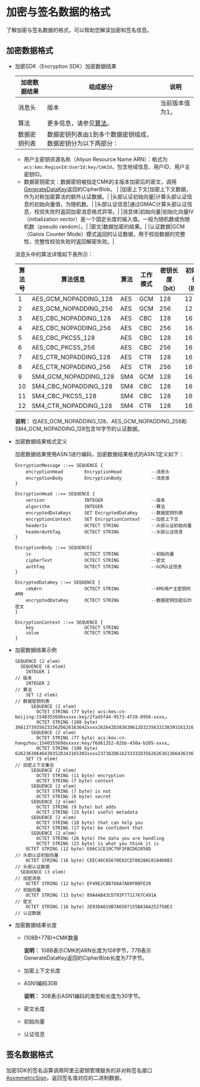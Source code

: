 # 加密与签名数据的格式

了解加密与签名数据的格式，可以帮助您解读加密和签名信息。

## 加密数据格式

-   加密SDK（Encryption SDK）加密数据结果

    |加密数据结果|组成部分|说明|
    |------|----|--|
    |消息头|版本|当前版本值为1。|
    |算法|更多信息，请参见[算法](#table_u66_m34_mts)。 |
    |数据密钥列表|数据密钥列表由1到多个数据密钥组成，数据密钥分为以下两部分：

    -   用户主密钥资源名称（Aliyun Resource Name ARN）：格式为`acs:kms:RegionId:UserId:key/CmkId`，包含地域信息、用户ID、用户主密钥ID。
    -   数据密钥密文：数据密钥被指定CMK的主版本加密后的密文，调用[GenerateDataKey](/cn.zh-CN/API参考/密钥/GenerateDataKey.md)返回的CipherBlob。 |
    |加密上下文|加密上下文数据，作为对称加密算法的额外认证数据。|
    |头部认证初始向量|计算头部认证信息的初始向量值，为随机数。|
    |头部认证信息|通过GMAC计算头部认证信息，校验失败时返回加密消息格式异常。|
    |消息体|初始向量|初始化向量IV（initialization vector）是一个固定长度的输入值。一般为随机数或伪随机数（pseudo random）。|
    |密文|数据加密的结果。|
    |认证数据|GCM（Galois Counter Mode）模式返回的认证数据，用于校验数据的完整性，完整性校验失败时返回解密失败。|

    消息头中的算法详情如下表所示：

    |算法号|算法信息|算法|工作模式|密钥长度（bit）|初始向量长度（Byte）|
    |---|----|--|----|---------|------------|
    |1|AES\_GCM\_NOPADDING\_128|AES|GCM|128|12|
    |2|AES\_GCM\_NOPADDING\_256|AES|GCM|256|12|
    |3|AES\_CBC\_NOPADDING\_128|AES|CBC|128|16|
    |4|AES\_CBC\_NOPADDING\_256|AES|CBC|256|16|
    |5|AES\_CBC\_PKCS5\_128|AES|CBC|128|16|
    |6|AES\_CBC\_PKCS5\_256|AES|CBC|256|16|
    |7|AES\_CTR\_NOPADDING\_128|AES|CTR|128|16|
    |8|AES\_CTR\_NOPADDING\_256|AES|CTR|256|16|
    |9|SM4\_GCM\_NOPADDING\_128|SM4|GCM|128|16|
    |10|SM4\_CBC\_NOPADDING\_128|SM4|CBC|128|16|
    |11|SM4\_CBC\_PKCS5\_128|SM4|CBC|128|16|
    |12|SM4\_CTR\_NOPADDING\_128|SM4|CTR|128|16|

    **说明：** 仅AES\_GCM\_NOPADDING\_128、AES\_GCM\_NOPADDING\_256和SM4\_GCM\_NOPADDING\_128包含16字节的认证数据。

-   加密数据结果格式定义

    加密数据结果使用ASN.1进行编码，加密数据结果格式的ASN.1定义如下：

    ```
    EncryptionMessage ::== SEQUENCE {
        encryptionHead        EncryptionHead           --消息头
        encryptionBody        EncryptionBody           --消息体
    }
    
    EncryptionHead ::== SEQUENCE {
        version               INTEGER                  --版本
        algorithm             INTEGER                  --算法
        encryptedDataKeys     SET EncryptedDataKey     --数据密钥列表
        encryptionContext     SET EncryptionContext    --加密上下文
        headerIv              OCTECT STRING            --头部认证初始向量
        headerAuthTag         OCTECT STRING            --头部认证信息
    }
    
    EncryptionBody ::== SEQUENCE{
        iv                    OCTECT STRING            --初始向量
        cipherText            OCTECT STRING            --密文
        authTag               OCTECT STRING            --GCM认证信息
    }
    
    EncryptedDataKey ::== SEQUENCE {
        cmkArn                OCTECT STRING            --KMS用户主密钥的ARN
        encryptedDataKey      OCTECT STRING            --数据密钥加密后的密文
    }
    
    EncryptionContext ::== SEQUENCE {
        key                   OCTECT STRING
        value                 OCTECT STRING
    }
    ```

-   加密数据结果示例

    ```
    SEQUENCE (2 elem)
      SEQUENCE (6 elem)
        INTEGER 1                                                       // 版本
        INTEGER 2                                                       // 算法
        SET (2 elem)                                                    // 数据密钥列表
          SEQUENCE (2 elem)
            OCTET STRING (77 byte) acs:kms:cn-beijing:1540355698xxxxx:key/2fad5f44-9573-4f28-8956-xxxx…
            OCTET STRING (108 byte) 36613739356232362D626163642xxxx262642D383630612D323563313839316131663…
          SEQUENCE (2 elem)
            OCTET STRING (77 byte) acs:kms:cn-hangzhou:1540355698xxxxx:key/f6d61352-82bb-450a-b105-xxxx…
            OCTET STRING (108 byte) 62623630646439352D343165302xxxx237382D616233332D356262636136643633643…
        SET (5 elem)                                                    // 加密上下文集合
          SEQUENCE (2 elem)
            OCTET STRING (11 byte) encryption
            OCTET STRING (7 byte) context
          SEQUENCE (2 elem)
            OCTET STRING (7 byte) is not
            OCTET STRING (6 byte) secret
          SEQUENCE (2 elem)
            OCTET STRING (9 byte) but adds
            OCTET STRING (15 byte) useful metadata
          SEQUENCE (2 elem)
            OCTET STRING (18 byte) that can help you
            OCTET STRING (17 byte) be confident that
          SEQUENCE (2 elem)
            OCTET STRING (26 byte) the data you are handling
            OCTET STRING (23 byte) is what you think it is
        OCTET STRING (12 byte) E66C1CE19C79F3FBCD62858D                  // 头部认证初始向量
        OCTET STRING (16 byte) CEEC46C65670E82CD78028AC0104D083          // 头部认证数据
      SEQUENCE (3 elem)                                                  // 加密消息
        OCTET STRING (12 byte) EF49E2CBB768A7AD0FB0FE20                  // 初始向量
        OCTET STRING (13 byte) 89A4AB43CD793F7711767C491A                // 密文
        OCTET STRING (16 byte) 2E93DA019B7A6507155BA3AA252750E3          // 认证数据
    ```

-   加密数据结果长度
    -   \(108B+77B\)\*CMK数量

        **说明：** 108B表示CMK的ARN长度为108字节，77B表示GenerateDataKey返回的CipherBlob长度为77字节。

    -   加密上下文长度
    -   ASN1编码30B

        **说明：** 30B表示ASN1编码的类型和长度为30字节。

    -   密文长度
    -   初始向量
    -   认证信息

## 签名数据格式

加密SDK的签名运算调用阿里云密钥管理服务的非对称签名接口[AsymmetricSign](/cn.zh-CN/API参考/密钥/AsymmetricSign.md)，返回签名值对应的二进制数据。

